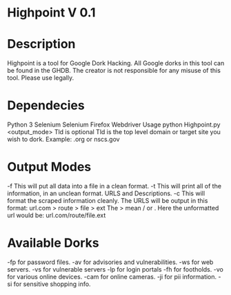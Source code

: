 # Highpoint V 0.1



# Description
Highpoint is a tool for Google Dork Hacking. All Google dorks in this tool can be found in the GHDB. The creator is not responsible for any misuse of this tool. Please use legally.


# Dependecies
Python 3
Selenium
Selenium Firefox Webdriver
Usage
python Highpoint.py <dork> <output_mode> <tld> Tld is optional Tld is the top level domain or target site you wish to dork. Example: .org or nscs.gov

# Output Modes

-f This will put all data into a file in a clean format.
-t This will print all of the information, in an unclean format. URLS and Descriptions.
-c This will format the scraped information cleanly. The URLS will be output in this format: url.com > route > file > ext The > mean / or . Here the unformatted url would be: url.com/route/file.ext

# Available Dorks
-fp for password files.
-av for advisories and vulnerabilities.
-ws for web servers.
-vs for vulnerable servers
-lp for login portals
-fh for footholds.
-vo for various online devices.
-cam for online cameras.
-ji for pii information.
-si for sensitive shopping info.
